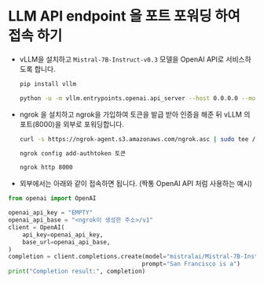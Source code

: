 # LLM API endpoint 을 포트 포워딩 하여 접속 하기

- vLLM을 설치하고 `Mistral-7B-Instruct-v0.3` 모델을 OpenAI API로 서비스하도록 합니다.
    ```bash
    pip install vllm

    python -u -m vllm.entrypoints.openai.api_server --host 0.0.0.0 --model mistralai/Mistral-7B-Instruct-v0.3
    ```

- ngrok 을 설치하고 ngrok을 가입하여 토큰을 발급 받아 인증을 해준 뒤 vLLM 의 포트(8000)을 외부로 포워딩합니다.
    ```bash
    curl -s https://ngrok-agent.s3.amazonaws.com/ngrok.asc | sudo tee /etc/apt/trusted.gpg.d/ngrok.asc >/dev/null && echo "deb https://ngrok-agent.s3.amazonaws.com buster main" | sudo tee /etc/apt/sources.list.d/ngrok.list && sudo apt update && sudo apt install ngrok
    
    ngrok config add-authtoken 토큰

    ngrok http 8000
    ```

- 외부에서는 아래와 같이 접속하면 됩니다. (짝통 OpenAI API 처럼 사용하는 예시)
```python
from openai import OpenAI

openai_api_key = "EMPTY"
openai_api_base = "<ngrok이 생성한 주소>/v1"
client = OpenAI(
    api_key=openai_api_key,
    base_url=openai_api_base,
)
completion = client.completions.create(model="mistralai/Mistral-7B-Instruct-v0.3",
                                      prompt="San Francisco is a")
print("Completion result:", completion)
```